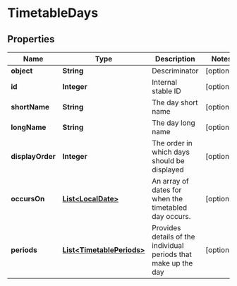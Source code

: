 
# TimetableDays

## Properties
Name | Type | Description | Notes
------------ | ------------- | ------------- | -------------
**object** | **String** | Descriminator |  [optional]
**id** | **Integer** | Internal stable ID |  [optional]
**shortName** | **String** | The day short name |  [optional]
**longName** | **String** | The day long name |  [optional]
**displayOrder** | **Integer** | The order in which days should be displayed |  [optional]
**occursOn** | [**List&lt;LocalDate&gt;**](LocalDate.md) | An array of dates for when the timetabled day occurs. |  [optional]
**periods** | [**List&lt;TimetablePeriods&gt;**](TimetablePeriods.md) | Provides details of the individual periods that make up the day |  [optional]



